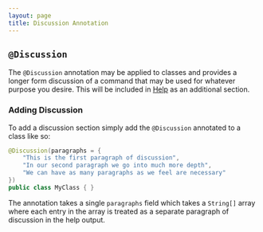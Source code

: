 ```yaml
---
layout: page
title: Discussion Annotation
---
```


## `@Discussion`

The `@Discussion` annotation may be applied to classes and provides a longer form discussion of a command that may be used for whatever purpose you desire.  This will be included in [Help](../help/) as an additional section.

### Adding Discussion

To add a discussion section simply add the `@Discussion` annotated to a class like so:

```java
@Discussion(paragraphs = {
	"This is the first paragraph of discussion",
	"In our second paragraph we go into much more depth",
	"We can have as many paragraphs as we feel are necessary"})
public class MyClass { }```

The annotation takes a single `paragraphs` field which takes a `String[]` array where each entry in the array is treated as a separate paragraph of discussion in the help output.